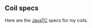 ## Coil specs

Here are the [JavaTC](https://www.classictesla.com/java/javatc/javatc.html) specs for my coils.
